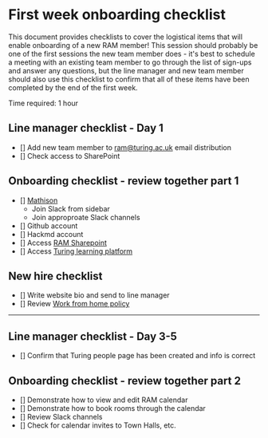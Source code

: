 # First week onboarding checklist

This document provides checklists to cover the logistical items that will enable onboarding of a new RAM member!
This session should probably be one of the first sessions the new team member does - it's best to schedule a meeting with an existing team member to go through the list of sign-ups and answer any questions, but the line manager and new team member should also use this checklist to confirm that all of these items have been completed by the end of the first week.

Time required: 1 hour

## Line manager checklist - Day 1
- [] Add new team member to ram@turing.ac.uk email distribution
- [] Check access to SharePoint

## Onboarding checklist - review together part 1
- [] [Mathison](https://mathison.turing.ac.uk)
  - Join Slack from sidebar
  - Join approproate Slack channels
- [] Github account
- [] Hackmd account
- [] Access [RAM Sharepoint](https://thealanturininstitute.sharepoint.com/sites/RAM)
- [] Access [Turing learning platform](https://turing.learnupon.com/dashboard)

## New hire checklist
- [] Write website bio and send to line manager
- [] Review [Work from home policy](https://mathison.turing.ac.uk/page/2218?SearchId=258433&utm_source=interact&utm_medium=general_search&utm_term=work%20from%20home#!)

----------------------------------------------------------------------------------------------

## Line manager checklist - Day 3-5
- [] Confirm that Turing people page has been created and info is correct

## Onboarding checklist - review together part 2
- [] Demonstrate how to view and edit RAM calendar
- [] Demonstrate how to book rooms through the calendar
- [] Review Slack channels
- [] Check for calendar invites to Town Halls, etc.

